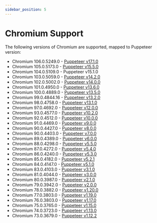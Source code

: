 ```yaml
---
sidebar_position: 5
---
```


# Chromium Support

The following versions of Chromium are supported, mapped to Puppeteer version:

<!-- version-start -->

- Chromium 106.0.5249.0 - [Puppeteer v17.1.0](https://github.com/puppeteer/puppeteer/blob/v17.1.0/docs/api/index.md)
- Chromium 105.0.5173.0 - [Puppeteer v15.5.0](https://github.com/puppeteer/puppeteer/blob/v15.5.0/docs/api/index.md)
- Chromium 104.0.5109.0 - Puppeteer v15.1.0
- Chromium 103.0.5059.0 - [Puppeteer v14.2.0](https://github.com/puppeteer/puppeteer/blob/v14.2.0/docs/api.md)
- Chromium 102.0.5002.0 - [Puppeteer v14.0.0](https://github.com/puppeteer/puppeteer/blob/v14.0.0/docs/api.md)
- Chromium 101.0.4950.0 - [Puppeteer v13.6.0](https://github.com/puppeteer/puppeteer/blob/v13.6.0/docs/api.md)
- Chromium 100.0.4889.0 - [Puppeteer v13.5.0](https://github.com/puppeteer/puppeteer/blob/v13.5.0/docs/api.md)
- Chromium 99.0.4844.16 - [Puppeteer v13.2.0](https://github.com/puppeteer/puppeteer/blob/v13.2.0/docs/api.md)
- Chromium 98.0.4758.0 - [Puppeteer v13.1.0](https://github.com/puppeteer/puppeteer/blob/v13.1.0/docs/api.md)
- Chromium 97.0.4692.0 - [Puppeteer v12.0.0](https://github.com/puppeteer/puppeteer/blob/v12.0.0/docs/api.md)
- Chromium 93.0.4577.0 - [Puppeteer v10.2.0](https://github.com/puppeteer/puppeteer/blob/v10.2.0/docs/api.md)
- Chromium 92.0.4512.0 - [Puppeteer v10.0.0](https://github.com/puppeteer/puppeteer/blob/v10.0.0/docs/api.md)
- Chromium 91.0.4469.0 - [Puppeteer v9.0.0](https://github.com/puppeteer/puppeteer/blob/v9.0.0/docs/api.md)
- Chromium 90.0.4427.0 - [Puppeteer v8.0.0](https://github.com/puppeteer/puppeteer/blob/v8.0.0/docs/api.md)
- Chromium 90.0.4403.0 - [Puppeteer v7.0.0](https://github.com/puppeteer/puppeteer/blob/v7.0.0/docs/api.md)
- Chromium 89.0.4389.0 - [Puppeteer v6.0.0](https://github.com/puppeteer/puppeteer/blob/v6.0.0/docs/api.md)
- Chromium 88.0.4298.0 - [Puppeteer v5.5.0](https://github.com/puppeteer/puppeteer/blob/v5.5.0/docs/api.md)
- Chromium 87.0.4272.0 - [Puppeteer v5.4.0](https://github.com/puppeteer/puppeteer/blob/v5.4.0/docs/api.md)
- Chromium 86.0.4240.0 - [Puppeteer v5.3.0](https://github.com/puppeteer/puppeteer/blob/v5.3.0/docs/api.md)
- Chromium 85.0.4182.0 - [Puppeteer v5.2.1](https://github.com/puppeteer/puppeteer/blob/v5.2.1/docs/api.md)
- Chromium 84.0.4147.0 - [Puppeteer v5.1.0](https://github.com/puppeteer/puppeteer/blob/v5.1.0/docs/api.md)
- Chromium 83.0.4103.0 - [Puppeteer v3.1.0](https://github.com/puppeteer/puppeteer/blob/v3.1.0/docs/api.md)
- Chromium 81.0.4044.0 - [Puppeteer v3.0.0](https://github.com/puppeteer/puppeteer/blob/v3.0.0/docs/api.md)
- Chromium 80.0.3987.0 - [Puppeteer v2.1.0](https://github.com/puppeteer/puppeteer/blob/v2.1.0/docs/api.md)
- Chromium 79.0.3942.0 - [Puppeteer v2.0.0](https://github.com/puppeteer/puppeteer/blob/v2.0.0/docs/api.md)
- Chromium 78.0.3882.0 - [Puppeteer v1.20.0](https://github.com/puppeteer/puppeteer/blob/v1.20.0/docs/api.md)
- Chromium 77.0.3803.0 - [Puppeteer v1.19.0](https://github.com/puppeteer/puppeteer/blob/v1.19.0/docs/api.md)
- Chromium 76.0.3803.0 - [Puppeteer v1.17.0](https://github.com/puppeteer/puppeteer/blob/v1.17.0/docs/api.md)
- Chromium 75.0.3765.0 - [Puppeteer v1.15.0](https://github.com/puppeteer/puppeteer/blob/v1.15.0/docs/api.md)
- Chromium 74.0.3723.0 - [Puppeteer v1.13.0](https://github.com/puppeteer/puppeteer/blob/v1.13.0/docs/api.md)
- Chromium 73.0.3679.0 - [Puppeteer v1.12.2](https://github.com/puppeteer/puppeteer/blob/v1.12.2/docs/api.md)
<!-- version-end -->
